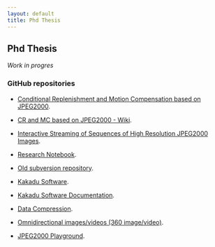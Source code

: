 ```yaml
---
layout: default
title: Phd Thesis
---
```


## Phd Thesis

*Work in progres*

### GitHub repositories

* [Conditional Replenishment and Motion Compensation based on JPEG2000][1].
* [CR and MC based on JPEG2000 - Wiki][2].
* [Interactive Streaming of Sequences of High Resolution JPEG2000 Images][3].
* [Research Notebook][4].
* [Old subversion repository][5].
* [Kakadu Software][6].
* [Kakadu Software Documentation][7].

* [Data Compression][8].
* [Omnidirectional images/videos (360 image/video)][9].
* [JPEG2000 Playground][10].

[1]: https://github.com/josejuansanchez/cr_mc_j2k
[2]: https://github.com/josejuansanchez/cr_mc_j2k/wiki
[3]: https://github.com/josejuansanchez/tesis
[4]: https://github.com/josejuansanchez/research-notebook
[5]: https://github.com/josejuansanchez/ual-subversion
[6]: https://github.com/josejuansanchez/Kakadu
[7]: http://kakadusoftware.com/documentation/
[8]: https://github.com/josejuansanchez/data-compression
[9]: https://github.com/josejuansanchez/360-video
[10]: https://github.com/josejuansanchez/jpeg2000-playground